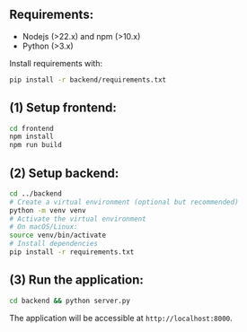 ## Requirements:
- Nodejs (>22.x) and npm (>10.x)
- Python (>3.x)

Install requirements with:
```bash
pip install -r backend/requirements.txt
```

## (1) Setup frontend:
```bash
cd frontend
npm install
npm run build
```

## (2) Setup backend:
```bash
cd ../backend
# Create a virtual environment (optional but recommended)
python -m venv venv
# Activate the virtual environment
# On macOS/Linux:
source venv/bin/activate
# Install dependencies
pip install -r requirements.txt
```

## (3) Run the application:
```bash
cd backend && python server.py
```
The application will be accessible at `http://localhost:8000`.